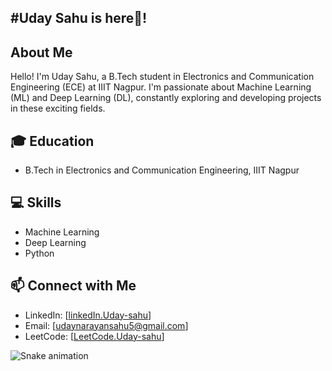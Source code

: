 <h2 align="left">#Uday Sahu is here👋! 


## About Me
Hello! I'm Uday Sahu, a B.Tech student in Electronics and Communication Engineering (ECE) at IIIT Nagpur. I'm passionate about Machine Learning (ML) and Deep Learning (DL), constantly exploring and developing projects in these exciting fields.

## 🎓 Education
- B.Tech in Electronics and Communication Engineering, IIIT Nagpur

## 💻 Skills
- Machine Learning
- Deep Learning
- Python

## 📫 Connect with Me
- LinkedIn: [[linkedIn.Uday-sahu](https://www.linkedin.com/in/uday-narayan-sahu-a12a7b23b/)]
- Email: [udaynarayansahu5@gmail.com]
- LeetCode: [[LeetCode.Uday-sahu](https://leetcode.com/u/uday5678/)]



<img src="https://raw.githubusercontent.com/maurodesouza/maurodesouza/output/snake.svg" alt="Snake animation" />

###
